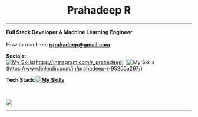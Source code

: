 <h1 style="text-align:center;">Prahadeep R</h1>


<hr>

**Full Stack Developer & Machine Learning Engineer**<br>
<br>How to reach me **rprahadeep@gmail.com**<br>


**Socials:**<br>
[![My Skills](https://skillicons.dev/icons?i=instagram)](https://skillicons.dev)(https://instagram.com/r_prahadeep) [![![My Skills](https://skillicons.dev/icons?i=linkedin)](https://skillicons.dev)(https://www.linkedin.com/in/prahadeep-r-95205a267/) 

**Tech Stack:[![My Skills](https://skillicons.dev/icons?i=html,css,py,java,js,ts,aws,spring,react,redux,nextjs,nodejs,express,mongodb,postgres,redis,docker,kubernetes,tensorflow)](https://skillicons.dev)**<br>

<br>



![](https://github-readme-stats.vercel.app/api/top-langs/?username=rprahadeep&theme=react&hide_border=false&include_all_commits=false&count_private=false&layout=compact)

---


